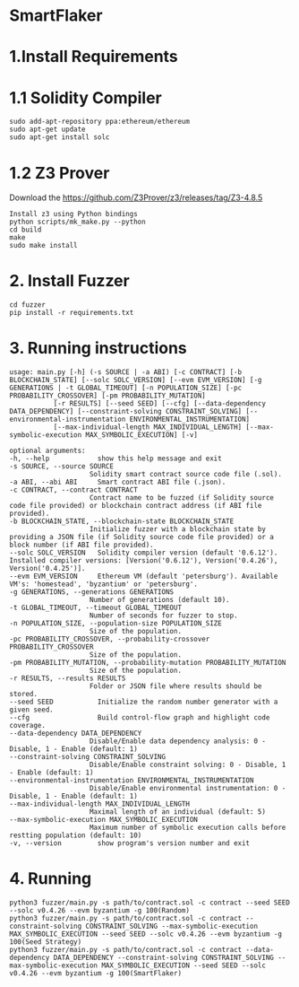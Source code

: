 # SmartFlaker

  # 1.Install Requirements
  # 1.1 Solidity Compiler
    sudo add-apt-repository ppa:ethereum/ethereum
    sudo apt-get update
    sudo apt-get install solc
  # 1.2 Z3 Prover
  Download the https://github.com/Z3Prover/z3/releases/tag/Z3-4.8.5
    
    Install z3 using Python bindings
    python scripts/mk_make.py --python
    cd build
    make
    sudo make install
# 2. Install Fuzzer
    cd fuzzer
    pip install -r requirements.txt
# 3. Running instructions
    usage: main.py [-h] (-s SOURCE | -a ABI) [-c CONTRACT] [-b BLOCKCHAIN_STATE] [--solc SOLC_VERSION] [--evm EVM_VERSION] [-g GENERATIONS | -t GLOBAL_TIMEOUT] [-n POPULATION_SIZE] [-pc PROBABILITY_CROSSOVER] [-pm PROBABILITY_MUTATION]
               [-r RESULTS] [--seed SEED] [--cfg] [--data-dependency DATA_DEPENDENCY] [--constraint-solving CONSTRAINT_SOLVING] [--environmental-instrumentation ENVIRONMENTAL_INSTRUMENTATION]
               [--max-individual-length MAX_INDIVIDUAL_LENGTH] [--max-symbolic-execution MAX_SYMBOLIC_EXECUTION] [-v]

    optional arguments:
    -h, --help            show this help message and exit
    -s SOURCE, --source SOURCE
                        Solidity smart contract source code file (.sol).
    -a ABI, --abi ABI     Smart contract ABI file (.json).
    -c CONTRACT, --contract CONTRACT
                        Contract name to be fuzzed (if Solidity source code file provided) or blockchain contract address (if ABI file provided).
    -b BLOCKCHAIN_STATE, --blockchain-state BLOCKCHAIN_STATE
                        Initialize fuzzer with a blockchain state by providing a JSON file (if Solidity source code file provided) or a block number (if ABI file provided).
    --solc SOLC_VERSION   Solidity compiler version (default '0.6.12'). Installed compiler versions: [Version('0.6.12'), Version('0.4.26'), Version('0.4.25')].
    --evm EVM_VERSION     Ethereum VM (default 'petersburg'). Available VM's: 'homestead', 'byzantium' or 'petersburg'.
    -g GENERATIONS, --generations GENERATIONS
                        Number of generations (default 10).
    -t GLOBAL_TIMEOUT, --timeout GLOBAL_TIMEOUT
                        Number of seconds for fuzzer to stop.
    -n POPULATION_SIZE, --population-size POPULATION_SIZE
                        Size of the population.
    -pc PROBABILITY_CROSSOVER, --probability-crossover PROBABILITY_CROSSOVER
                        Size of the population.
    -pm PROBABILITY_MUTATION, --probability-mutation PROBABILITY_MUTATION
                        Size of the population.
    -r RESULTS, --results RESULTS
                        Folder or JSON file where results should be stored.
    --seed SEED           Initialize the random number generator with a given seed.
    --cfg                 Build control-flow graph and highlight code coverage.
    --data-dependency DATA_DEPENDENCY
                        Disable/Enable data dependency analysis: 0 - Disable, 1 - Enable (default: 1)
    --constraint-solving CONSTRAINT_SOLVING
                        Disable/Enable constraint solving: 0 - Disable, 1 - Enable (default: 1)
    --environmental-instrumentation ENVIRONMENTAL_INSTRUMENTATION
                        Disable/Enable environmental instrumentation: 0 - Disable, 1 - Enable (default: 1)
    --max-individual-length MAX_INDIVIDUAL_LENGTH
                        Maximal length of an individual (default: 5)
    --max-symbolic-execution MAX_SYMBOLIC_EXECUTION
                        Maximum number of symbolic execution calls before restting population (default: 10)
    -v, --version         show program's version number and exit
# 4. Running
    python3 fuzzer/main.py -s path/to/contract.sol -c contract --seed SEED --solc v0.4.26 --evm byzantium -g 100(Random)
    python3 fuzzer/main.py -s path/to/contract.sol -c contract --constraint-solving CONSTRAINT_SOLVING --max-symbolic-execution MAX_SYMBOLIC_EXECUTION --seed SEED --solc v0.4.26 --evm byzantium -g 100(Seed Strategy)
    python3 fuzzer/main.py -s path/to/contract.sol -c contract --data-dependency DATA_DEPENDENCY --constraint-solving CONSTRAINT_SOLVING --max-symbolic-execution MAX_SYMBOLIC_EXECUTION --seed SEED --solc v0.4.26 --evm byzantium -g 100(SmartFlaker)
